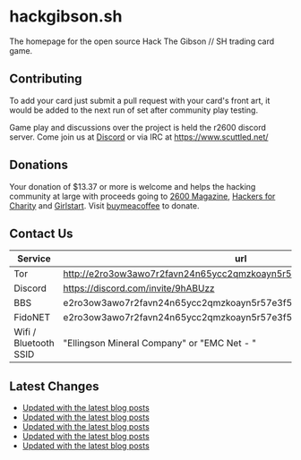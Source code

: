 # hackgibson.sh
The homepage for the open source Hack The Gibson // SH trading card game.


## Contributing

To add your card just submit a pull request with your card's front art, it would be added to the next run of set after community play testing.

Game play and discussions over the project is held the r2600 discord server. Come join us at [Discord](https://discord.com/invite/9hABUzz) or via IRC at https://www.scuttled.net/


## Donations

Your donation of $13.37 or more is welcome and helps the hacking community at large with proceeds going to [2600 Magazine](https://2600.com/), [Hackers for Charity](https://hackersforcharity.org) and [Girlstart](https://girlstart.org).  Visit [buymeacoffee](https://www.buymeacoffee.com/hackgibson.sh) to donate.


## Contact Us

Service | url
-|-
Tor | http://e2ro3ow3awo7r2favn24n65ycc2qmzkoayn5r57e3f56nvjwdcgg32ad.onion
Discord | https://discord.com/invite/9hABUzz
BBS | e2ro3ow3awo7r2favn24n65ycc2qmzkoayn5r57e3f56nvjwdcgg32ad.onion:23
FidoNET | e2ro3ow3awo7r2favn24n65ycc2qmzkoayn5r57e3f56nvjwdcgg32ad.onion:24554
Wifi / Bluetooth SSID | "Ellingson Mineral Company" or "EMC Net - <fidonet address>"

## Latest Changes
<!-- BLOG-POST-LIST:START -->
- [Updated with the latest blog posts](https://github.com/DFW2600/hackgibson.sh/commit/2c9a1d5a0960f8e91fd5933a9f8d530e11521c9c)
- [Updated with the latest blog posts](https://github.com/DFW2600/hackgibson.sh/commit/4b25fac7aa04bfe89fed6466aded7cd521eaf5d5)
- [Updated with the latest blog posts](https://github.com/DFW2600/hackgibson.sh/commit/e0faf4109b756a8d020c7c6ec3f688e4c641b4e3)
- [Updated with the latest blog posts](https://github.com/DFW2600/hackgibson.sh/commit/533f08d9cdc6509e555a6a26d6119b65264106e5)
- [Updated with the latest blog posts](https://github.com/DFW2600/hackgibson.sh/commit/4068845f4142df22dcc7ad734582abfa2fcba0ae)
<!-- BLOG-POST-LIST:END -->
